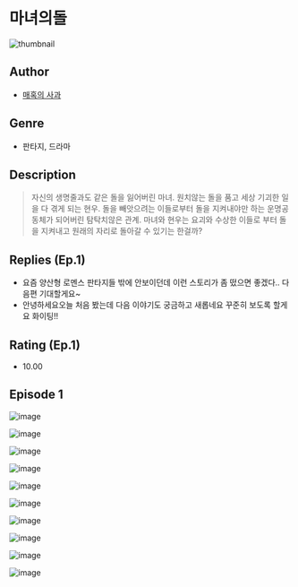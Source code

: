 # 마녀의돌
![thumbnail](https://image-comic.pstatic.net/user_contents_data/challenge_comic/2023/05/23/246309/upload_4121977163944900402_480x623.jpeg)

## Author
- [매혹의 사과](https://comic.naver.com/artistTitle?id=246309)

## Genre
- 판타지, 드라마

## Description
> 자신의 생명줄과도 같은 돌을 잃어버린 마녀. 원치않는 돌을 품고 세상 기괴한 일을 다 겪게 되는 현우. 돌을 빼앗으려는 이들로부터 돌을 지켜내야만 하는 운명공동체가 되어버린 탐탁치않은 관계. 마녀와 현우는 요괴와 수상한 이들로 부터 돌을 지켜내고 원래의 자리로 돌아갈 수 있기는 한걸까?

## Replies (Ep.1)
- 요즘 양산형 로멘스 판타지들 밖에 안보이던데 이런 스토리가 좀 떴으면 좋겠다.. 다음편 기대할게요~
- 안녕하세요오늘 처음 봤는데 다음 이야기도 궁금하고 새롭네요 꾸준히 보도록 할게요 화이팅!!

## Rating (Ep.1)
- 10.00

## Episode 1
![image](https://image-comic.pstatic.net/user_contents_data/challenge_comic/2023/05/23/246309/upload_7292234027903431012.jpeg)

![image](https://image-comic.pstatic.net/user_contents_data/challenge_comic/2023/05/23/246309/upload_3618468819924039219.jpeg)

![image](https://image-comic.pstatic.net/user_contents_data/challenge_comic/2023/05/23/246309/upload_3689070848770598456.jpeg)

![image](https://image-comic.pstatic.net/user_contents_data/challenge_comic/2023/05/23/246309/upload_7221580509425788473.jpeg)

![image](https://image-comic.pstatic.net/user_contents_data/challenge_comic/2023/05/23/246309/upload_3978706190261629232.jpeg)

![image](https://image-comic.pstatic.net/user_contents_data/challenge_comic/2023/05/23/246309/upload_7147267812710626405.jpeg)

![image](https://image-comic.pstatic.net/user_contents_data/challenge_comic/2023/05/23/246309/upload_3760895346430272868.jpeg)

![image](https://image-comic.pstatic.net/user_contents_data/challenge_comic/2023/05/23/246309/upload_7306018788995118384.jpeg)

![image](https://image-comic.pstatic.net/user_contents_data/challenge_comic/2023/05/23/246309/upload_7363727563151455792.jpeg)

![image](https://image-comic.pstatic.net/user_contents_data/challenge_comic/2023/05/23/246309/upload_7377852099905140578.jpeg)
